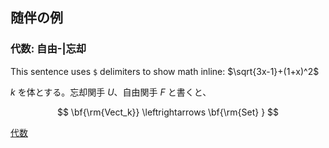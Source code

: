 <script type="text/javascript" async src="https://cdnjs.cloudflare.com/ajax/libs/mathjax/2.7.7/MathJax.js?config=TeX-MML-AM_CHTML">
</script>
<script type="text/x-mathjax-config">
 MathJax.Hub.Config({
 tex2jax: {
 inlineMath: [['$', '$'] ],
 displayMath: [ ['$$','$$'], ["\\[","\\]"] ]
 }
 });
</script>

## 随伴の例

### 代数: 自由-|忘却

This sentence uses `$` delimiters to show math inline:  $\sqrt{3x-1}+(1+x)^2$


$k$ を体とする。忘却関手 $U$、自由関手 $F$ と書くと、

$$ 
\bf{\rm{Vect_k}} \leftrightarrows \bf{\rm{Set} }
$$

[代数](https://seikato.github.io/categorytheory/algebra.md)
